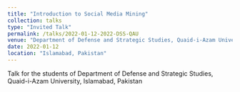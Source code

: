 ```yaml
---
title: "Introduction to Social Media Mining"
collection: talks
type: "Invited Talk"
permalink: /talks/2022-01-12-2022-DSS-QAU
venue: "Department of Defense and Strategic Studies, Quaid-i-Azam University, Islamabad, Pakistan"
date: 2022-01-12
location: "Islamabad, Pakistan"
---
```


Talk for the students of Department of Defense and Strategic Studies, Quaid-i-Azam University, Islamabad, Pakistan